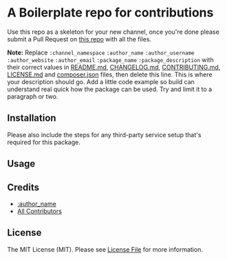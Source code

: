 # A Boilerplate repo for contributions

Use this repo as a skeleton for your new channel, once you're done please submit a Pull Request on [this repo](https://github.com/laravel-notification-channels/new-channels) with all the files.

**Note:** Replace ```:channel_namespace``` ```:author_name``` ```:author_username``` ```:author_website``` ```:author_email``` ```:package_name``` ```:package_description``` with their correct values in [README.md](README.md), [CHANGELOG.md](CHANGELOG.md), [CONTRIBUTING.md](CONTRIBUTING.md), [LICENSE.md](LICENSE.md) and [composer.json](composer.json) files, then delete this line.
This is where your description should go. Add a little code example so build can understand real quick how the package can be used. Try and limit it to a paragraph or two.

## Installation

Please also include the steps for any third-party service setup that's required for this package.

## Usage

## Credits

- [:author_name](https://github.com/:author_username)
- [All Contributors](../../contributors)

## License

The MIT License (MIT). Please see [License File](LICENSE.md) for more information.
